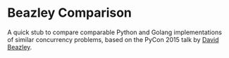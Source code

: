 # Beazley Comparison

A quick stub to compare comparable Python and Golang implementations
of similar concurrency problems, based on the PyCon 2015 talk by
[David Beazley](https://www.youtube.com/watch?v=MCs5OvhV9S4).
